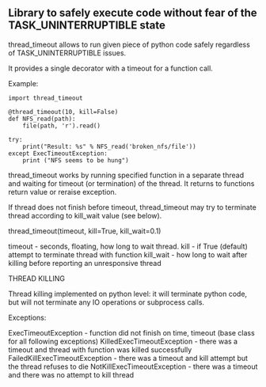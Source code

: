 Library to safely execute code without fear of the TASK\_UNINTERRUPTIBLE state
-----------------------------------------------------------------------------
thread\_timeout allows to run given piece of python code safely regardless 
of TASK\_UNINTERRUPTIBLE issues.

It provides a single decorator with a timeout for a function call.

Example:

    import thread_timeout

    @thread_timeout(10, kill=False)
    def NFS_read(path):
        file(path, 'r').read()

    try:
        print("Result: %s" % NFS_read('broken_nfs/file'))
    except ExecTimeoutException:
        print ("NFS seems to be hung")


thread\_timeout works by running specified function in a separate thread and waiting
for timeout (or termination) of the thread. It returns to functions return value
or reraise exception.

If thread does not finish before timeout, thread\_timeout may try to terminate
thread according to kill\_wait value (see below).

thread\_timeout(timeout, kill=True, kill\_wait=0.1)

timeout - seconds, floating, how long to wait thread.
kill - if True (default) attempt to terminate thread with function
kill\_wait - how long to wait after killing before reporting an unresponsive thread 

THREAD KILLING

Thread killing implemented on python level: it will terminate python code, but will not terminate
any IO operations or subprocess calls.

Exceptions:

ExecTimeoutException - function did not finish on time, timeout (base class for all following exceptions)
KilledExecTimeoutException - there was a timeout and thread with function was killed successfully
FailedKillExecTimeoutException - there was a timeout and kill attempt but the thread refuses to die
NotKillExecTimeoutException - there was a timeout and there was no attempt to kill thread

